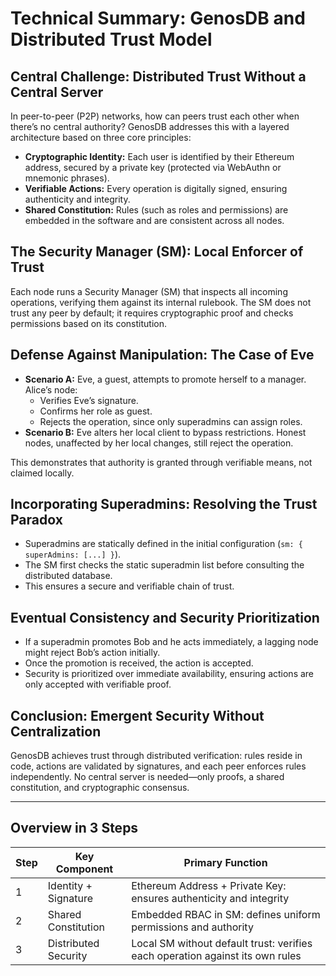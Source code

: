# Technical Summary: GenosDB and Distributed Trust Model

## Central Challenge: Distributed Trust Without a Central Server
In peer-to-peer (P2P) networks, how can peers trust each other when there’s no central authority? GenosDB addresses this with a layered architecture based on three core principles:

- **Cryptographic Identity:** Each user is identified by their Ethereum address, secured by a private key (protected via WebAuthn or mnemonic phrases).  
- **Verifiable Actions:** Every operation is digitally signed, ensuring authenticity and integrity.  
- **Shared Constitution:** Rules (such as roles and permissions) are embedded in the software and are consistent across all nodes.  

## The Security Manager (SM): Local Enforcer of Trust
Each node runs a Security Manager (SM) that inspects all incoming operations, verifying them against its internal rulebook. The SM does not trust any peer by default; it requires cryptographic proof and checks permissions based on its constitution.

## Defense Against Manipulation: The Case of Eve
- **Scenario A:** Eve, a guest, attempts to promote herself to a manager. Alice’s node:
  - Verifies Eve’s signature.  
  - Confirms her role as guest.  
  - Rejects the operation, since only superadmins can assign roles.  
- **Scenario B:** Eve alters her local client to bypass restrictions. Honest nodes, unaffected by her local changes, still reject the operation.  

This demonstrates that authority is granted through verifiable means, not claimed locally.

## Incorporating Superadmins: Resolving the Trust Paradox
- Superadmins are statically defined in the initial configuration (`sm: { superAdmins: [...] }`).  
- The SM first checks the static superadmin list before consulting the distributed database.  
- This ensures a secure and verifiable chain of trust.

## Eventual Consistency and Security Prioritization
- If a superadmin promotes Bob and he acts immediately, a lagging node might reject Bob’s action initially.  
- Once the promotion is received, the action is accepted.  
- Security is prioritized over immediate availability, ensuring actions are only accepted with verifiable proof.

## Conclusion: Emergent Security Without Centralization
GenosDB achieves trust through distributed verification: rules reside in code, actions are validated by signatures, and each peer enforces rules independently. No central server is needed—only proofs, a shared constitution, and cryptographic consensus.

---

## Overview in 3 Steps

| Step | Key Component             | Primary Function                              |
|------|---------------------------|-----------------------------------------------|
| 1    | Identity + Signature      | Ethereum Address + Private Key: ensures authenticity and integrity |
| 2    | Shared Constitution       | Embedded RBAC in SM: defines uniform permissions and authority  |
| 3    | Distributed Security      | Local SM without default trust: verifies each operation against its own rules |
